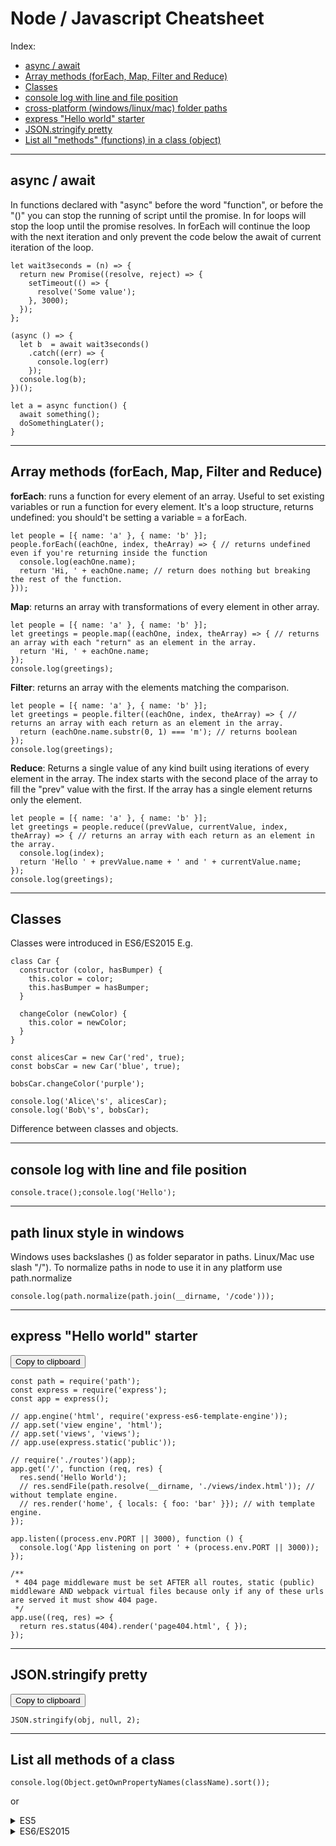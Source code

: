 # Node / Javascript Cheatsheet

Index:
* [async / await](#async-await)
* [Array methods (forEach, Map, Filter and Reduce)](#array-methods)
* [Classes](#classes)
* [console log with line and file position](#console-log-with-line-and-file-position)
* [cross-platform (windows/linux/mac) folder paths](#cross-platform-folder-paths)
* [express "Hello world" starter](#express-hello-world-starter)
* [JSON.stringify pretty](#json-stringify-pretty)
* [List all "methods" (functions) in a class (object)](#list-all-functions-in-a-object)

------
## <a name="async-await"></a> async / await
In functions declared with "async" before the word "function", or before the "()" you can stop the running of script until the promise. In for loops will stop the loop until the promise resolves. In forEach will continue the loop with the next iteration and only prevent the code below the await of current iteration of the loop.
```
let wait3seconds = (n) => {
  return new Promise((resolve, reject) => {
    setTimeout(() => {
      resolve('Some value');
    }, 3000);
  });
};

(async () => {
  let b  = await wait3seconds()
    .catch((err) => {
      console.log(err)
    });
  console.log(b);
})();

let a = async function() {
  await something();
  doSomethingLater();
}
```

------
## <a name="array-methods"></a> Array methods (forEach, Map, Filter and Reduce)
**forEach**: runs a function for every element of an array. Useful to set existing variables or run a function for every element. It's a loop structure, returns undefined: you should't be setting a variable = a forEach.
```
let people = [{ name: 'a' }, { name: 'b' }];
people.forEach((eachOne, index, theArray) => { // returns undefined even if you're returning inside the function
  console.log(eachOne.name);
  return 'Hi, ' + eachOne.name; // return does nothing but breaking the rest of the function.
}));
```

**Map**: returns an array with transformations of every element in other array.
```
let people = [{ name: 'a' }, { name: 'b' }];
let greetings = people.map((eachOne, index, theArray) => { // returns an array with each "return" as an element in the array.
  return 'Hi, ' + eachOne.name;
});
console.log(greetings);
```

**Filter**: returns an array with the elements matching the comparison.
```
let people = [{ name: 'a' }, { name: 'b' }];
let greetings = people.filter((eachOne, index, theArray) => { // returns an array with each return as an element in the array.
  return (eachOne.name.substr(0, 1) === 'm'); // returns boolean
});
console.log(greetings);
```

**Reduce**: Returns a single value of any kind built using iterations of every element in the array. The index starts with the second place of the array to fill the "prev" value with the first. If the array has a single element returns only the element.
```
let people = [{ name: 'a' }, { name: 'b' }];
let greetings = people.reduce((prevValue, currentValue, index, theArray) => { // returns an array with each return as an element in the array.
  console.log(index);
  return 'Hello ' + prevValue.name + ' and ' + currentValue.name;
});
console.log(greetings);
```

------

## <a name="classes"></a> Classes
Classes were introduced in ES6/ES2015
E.g.
```
class Car {
  constructor (color, hasBumper) {
    this.color = color;
    this.hasBumper = hasBumper;
  }

  changeColor (newColor) {
    this.color = newColor;
  }
}

const alicesCar = new Car('red', true);
const bobsCar = new Car('blue', true);

bobsCar.changeColor('purple');

console.log('Alice\'s', alicesCar);
console.log('Bob\'s', bobsCar);
```
Difference between classes and objects.

------

## <a name="console-log-with-line-and-file-position"></a> console log with line and file position
```
console.trace();console.log('Hello');
```
------

## <a name="cross-platform-folder-paths"></a> path linux style in windows
Windows uses backslashes (\) as folder separator in paths. Linux/Mac use slash "/"). To normalize paths in node to use it in any platform use path.normalize
```
console.log(path.normalize(path.join(__dirname, '/code')));
```
------

## <a name="express-hello-world-starter"></a> express "Hello world" starter

<button onclick="var t=document.createElement('textarea');t.style.width='0';t.style.height='0';t.style.border='0';t.value=this.parentElement.nextElementSibling.innerText;document.body.appendChild(t);t.select();document.execCommand('copy');">Copy to clipboard</button>
```
const path = require('path');
const express = require('express');
const app = express();

// app.engine('html', require('express-es6-template-engine'));
// app.set('view engine', 'html');
// app.set('views', 'views');
// app.use(express.static('public'));

// require('./routes')(app);
app.get('/', function (req, res) {
  res.send('Hello World');
  // res.sendFile(path.resolve(__dirname, './views/index.html')); // without template engine.
  // res.render('home', { locals: { foo: 'bar' }}); // with template engine.
});

app.listen((process.env.PORT || 3000), function () {
  console.log('App listening on port ' + (process.env.PORT || 3000));
});

/**
 * 404 page middleware must be set AFTER all routes, static (public) middleware AND webpack virtual files because only if any of these urls are served it must show 404 page.
 */
app.use((req, res) => {
  return res.status(404).render('page404.html', { });
});
```

------
## <a name="json-stringify-pretty"></a>JSON.stringify pretty
<button onclick="var t=document.createElement('textarea');t.style.width='0';t.style.height='0';t.style.border='0';t.value=this.parentElement.nextElementSibling.innerText;document.body.appendChild(t);t.select();document.execCommand('copy');">Copy to clipboard</button>
```
JSON.stringify(obj, null, 2);
```

------
## <a name="list-all-functions-in-a-object"></a>List all methods of a class

```
console.log(Object.getOwnPropertyNames(className).sort());
```
or
<details>
  <summary>ES5</summary>

```
console.log(Object.getOwnPropertyNames(Math).filter(function(p) { return typeof Math[p] === 'function'; }));
```
</details>
<details>
  <summary>ES6/ES2015</summary>

```
console.log(Object.getOwnPropertyNames(Math).filter((p) => typeof Math[p] === 'function' ));
```
</details>
